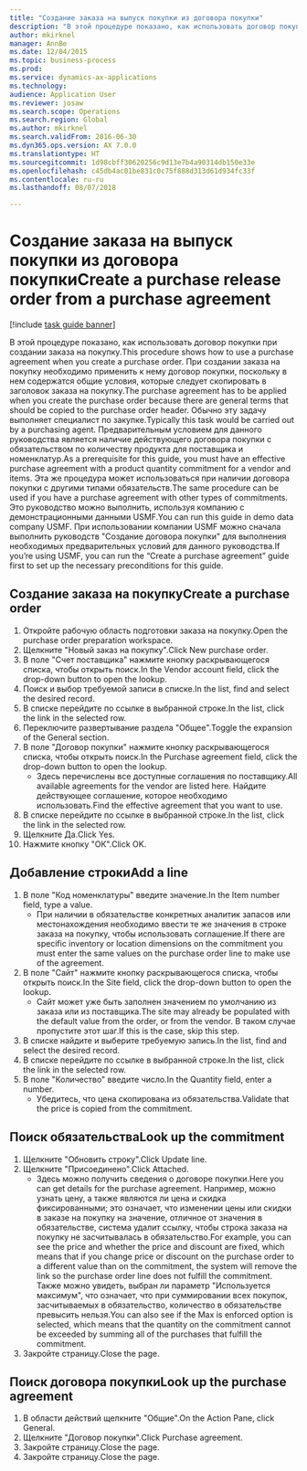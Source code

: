 ```yaml
--- 
title: "Создание заказа на выпуск покупки из договора покупки"
description: "В этой процедуре показано, как использовать договор покупки при создании заказа на покупку."
author: mkirknel
manager: AnnBe
ms.date: 12/04/2015
ms.topic: business-process
ms.prod: 
ms.service: dynamics-ax-applications
ms.technology: 
audience: Application User
ms.reviewer: josaw
ms.search.scope: Operations
ms.search.region: Global
ms.author: mkirknel
ms.search.validFrom: 2016-06-30
ms.dyn365.ops.version: AX 7.0.0
ms.translationtype: HT
ms.sourcegitcommit: 1d98cbff30620256c9d13e7b4a90314db150e33e
ms.openlocfilehash: c45db4ac01be831c0c75f888d313d61d934fc33f
ms.contentlocale: ru-ru
ms.lasthandoff: 08/07/2018

---
```

# <a name="create-a-purchase-release-order-from-a-purchase-agreement"></a><span data-ttu-id="e7200-103">Создание заказа на выпуск покупки из договора покупки</span><span class="sxs-lookup"><span data-stu-id="e7200-103">Create a purchase release order from a purchase agreement</span></span>

[!include [task guide banner](../../includes/task-guide-banner.md)]

<span data-ttu-id="e7200-104">В этой процедуре показано, как использовать договор покупки при создании заказа на покупку.</span><span class="sxs-lookup"><span data-stu-id="e7200-104">This procedure shows how to use a purchase agreement when you create a purchase order.</span></span> <span data-ttu-id="e7200-105">При создании заказа на покупку необходимо применить к нему договор покупки, поскольку в нем содержатся общие условия, которые следует скопировать в заголовок заказа на покупку.</span><span class="sxs-lookup"><span data-stu-id="e7200-105">The purchase agreement has to be applied when you create the purchase order because there are general terms that should be copied to the purchase order header.</span></span> <span data-ttu-id="e7200-106">Обычно эту задачу выполняет специалист по закупке.</span><span class="sxs-lookup"><span data-stu-id="e7200-106">Typically this task would be carried out by a purchasing agent.</span></span> <span data-ttu-id="e7200-107">Предварительным условием для данного руководства является наличие действующего договора покупки с обязательством по количеству продукта для поставщика и номенклатур.</span><span class="sxs-lookup"><span data-stu-id="e7200-107">As a prerequisite for this guide, you must have an effective purchase agreement with a product quantity commitment for a vendor and items.</span></span> <span data-ttu-id="e7200-108">Эта же процедура может использоваться при наличии договора покупки с другими типами обязательств.</span><span class="sxs-lookup"><span data-stu-id="e7200-108">The same procedure can be used if you have a purchase agreement with other types of commitments.</span></span> <span data-ttu-id="e7200-109">Это руководство можно выполнить, используя компанию с демонстрационными данными USMF.</span><span class="sxs-lookup"><span data-stu-id="e7200-109">You can run this guide in demo data company USMF.</span></span> <span data-ttu-id="e7200-110">При использовании компании USMF можно сначала выполнить руководств "Создание договора покупки" для выполнения необходимых предварительных условий для данного руководства.</span><span class="sxs-lookup"><span data-stu-id="e7200-110">If you’re using USMF, you can run the “Create a purchase agreement” guide first to set up the necessary preconditions for this guide.</span></span>


## <a name="create-a-purchase-order"></a><span data-ttu-id="e7200-111">Создание заказа на покупку</span><span class="sxs-lookup"><span data-stu-id="e7200-111">Create a purchase order</span></span>
1. <span data-ttu-id="e7200-112">Откройте рабочую область подготовки заказа на покупку.</span><span class="sxs-lookup"><span data-stu-id="e7200-112">Open the purchase order preparation workspace.</span></span>
2. <span data-ttu-id="e7200-113">Щелкните "Новый заказ на покупку".</span><span class="sxs-lookup"><span data-stu-id="e7200-113">Click New purchase order.</span></span>
3. <span data-ttu-id="e7200-114">В поле "Счет поставщика" нажмите кнопку раскрывающегося списка, чтобы открыть поиск.</span><span class="sxs-lookup"><span data-stu-id="e7200-114">In the Vendor account field, click the drop-down button to open the lookup.</span></span>
4. <span data-ttu-id="e7200-115">Поиск и выбор требуемой записи в списке.</span><span class="sxs-lookup"><span data-stu-id="e7200-115">In the list, find and select the desired record.</span></span>
5. <span data-ttu-id="e7200-116">В списке перейдите по ссылке в выбранной строке.</span><span class="sxs-lookup"><span data-stu-id="e7200-116">In the list, click the link in the selected row.</span></span>
6. <span data-ttu-id="e7200-117">Переключите развертывание раздела "Общее".</span><span class="sxs-lookup"><span data-stu-id="e7200-117">Toggle the expansion of the General section.</span></span>
7. <span data-ttu-id="e7200-118">В поле "Договор покупки" нажмите кнопку раскрывающегося списка, чтобы открыть поиск.</span><span class="sxs-lookup"><span data-stu-id="e7200-118">In the Purchase agreement field, click the drop-down button to open the lookup.</span></span>
    * <span data-ttu-id="e7200-119">Здесь перечислены все доступные соглашения по поставщику.</span><span class="sxs-lookup"><span data-stu-id="e7200-119">All available agreements for the vendor are listed here.</span></span> <span data-ttu-id="e7200-120">Найдите действующее соглашение, которое необходимо использовать.</span><span class="sxs-lookup"><span data-stu-id="e7200-120">Find the effective agreement that you want to use.</span></span>  
8. <span data-ttu-id="e7200-121">В списке перейдите по ссылке в выбранной строке.</span><span class="sxs-lookup"><span data-stu-id="e7200-121">In the list, click the link in the selected row.</span></span>
9. <span data-ttu-id="e7200-122">Щелкните Да.</span><span class="sxs-lookup"><span data-stu-id="e7200-122">Click Yes.</span></span>
10. <span data-ttu-id="e7200-123">Нажмите кнопку "OК".</span><span class="sxs-lookup"><span data-stu-id="e7200-123">Click OK.</span></span>

## <a name="add-a-line"></a><span data-ttu-id="e7200-124">Добавление строки</span><span class="sxs-lookup"><span data-stu-id="e7200-124">Add a line</span></span>
1. <span data-ttu-id="e7200-125">В поле "Код номенклатуры" введите значение.</span><span class="sxs-lookup"><span data-stu-id="e7200-125">In the Item number field, type a value.</span></span>
    * <span data-ttu-id="e7200-126">При наличии в обязательстве конкретных аналитик запасов или местонахождения необходимо ввести те же значения в строке заказа на покупку, чтобы использовать соглашение.</span><span class="sxs-lookup"><span data-stu-id="e7200-126">If there are specific inventory or location dimensions on the commitment you must enter the same values on the purchase order line to make use of the agreement.</span></span>  
2. <span data-ttu-id="e7200-127">В поле "Сайт" нажмите кнопку раскрывающегося списка, чтобы открыть поиск.</span><span class="sxs-lookup"><span data-stu-id="e7200-127">In the Site field, click the drop-down button to open the lookup.</span></span>
    * <span data-ttu-id="e7200-128">Сайт может уже быть заполнен значением по умолчанию из заказа или из поставщика.</span><span class="sxs-lookup"><span data-stu-id="e7200-128">The site may already be populated with the default value from the order, or from the vendor.</span></span> <span data-ttu-id="e7200-129">В таком случае пропустите этот шаг.</span><span class="sxs-lookup"><span data-stu-id="e7200-129">If this is the case, skip this step.</span></span>  
3. <span data-ttu-id="e7200-130">В списке найдите и выберите требуемую запись.</span><span class="sxs-lookup"><span data-stu-id="e7200-130">In the list, find and select the desired record.</span></span>
4. <span data-ttu-id="e7200-131">В списке перейдите по ссылке в выбранной строке.</span><span class="sxs-lookup"><span data-stu-id="e7200-131">In the list, click the link in the selected row.</span></span>
5. <span data-ttu-id="e7200-132">В поле "Количество" введите число.</span><span class="sxs-lookup"><span data-stu-id="e7200-132">In the Quantity field, enter a number.</span></span>
    * <span data-ttu-id="e7200-133">Убедитесь, что цена скопирована из обязательства.</span><span class="sxs-lookup"><span data-stu-id="e7200-133">Validate that the price is copied from the commitment.</span></span>  

## <a name="look-up-the-commitment"></a><span data-ttu-id="e7200-134">Поиск обязательства</span><span class="sxs-lookup"><span data-stu-id="e7200-134">Look up the commitment</span></span>
1. <span data-ttu-id="e7200-135">Щелкните "Обновить строку".</span><span class="sxs-lookup"><span data-stu-id="e7200-135">Click Update line.</span></span>
2. <span data-ttu-id="e7200-136">Щелкните "Присоединено".</span><span class="sxs-lookup"><span data-stu-id="e7200-136">Click Attached.</span></span>
    * <span data-ttu-id="e7200-137">Здесь можно получить сведения о договоре покупки.</span><span class="sxs-lookup"><span data-stu-id="e7200-137">Here you can get details for the purchase agreement.</span></span> <span data-ttu-id="e7200-138">Например, можно узнать цену, а также являются ли цена и скидка фиксированными; это означает, что изменении цены или скидки в заказе на покупку на значение, отличное от значения в обязательстве, система удалит ссылку, чтобы строка заказа на покупку не засчитывалась в обязательство.</span><span class="sxs-lookup"><span data-stu-id="e7200-138">For example, you can see the price and whether the price and discount are fixed, which means that if you change price or discount on the purchase order to a different value than on the commitment, the system will remove the link so the purchase order line does not fulfill the commitment.</span></span> <span data-ttu-id="e7200-139">Также можно увидеть, выбран ли параметр "Используется максимум", что означает, что при суммировании всех покупок, засчитываемых в обязательство, количество в обязательстве превысить нельзя.</span><span class="sxs-lookup"><span data-stu-id="e7200-139">You can also see if the Max is enforced option is selected, which means that the quantity on the commitment cannot be exceeded by summing all of the purchases that fulfill the commitment.</span></span>  
3. <span data-ttu-id="e7200-140">Закройте страницу.</span><span class="sxs-lookup"><span data-stu-id="e7200-140">Close the page.</span></span>

## <a name="look-up-the-purchase-agreement"></a><span data-ttu-id="e7200-141">Поиск договора покупки</span><span class="sxs-lookup"><span data-stu-id="e7200-141">Look up the purchase agreement</span></span>
1. <span data-ttu-id="e7200-142">В области действий щелкните "Общие".</span><span class="sxs-lookup"><span data-stu-id="e7200-142">On the Action Pane, click General.</span></span>
2. <span data-ttu-id="e7200-143">Щелкните "Договор покупки".</span><span class="sxs-lookup"><span data-stu-id="e7200-143">Click Purchase agreement.</span></span>
3. <span data-ttu-id="e7200-144">Закройте страницу.</span><span class="sxs-lookup"><span data-stu-id="e7200-144">Close the page.</span></span>
4. <span data-ttu-id="e7200-145">Закройте страницу.</span><span class="sxs-lookup"><span data-stu-id="e7200-145">Close the page.</span></span>


